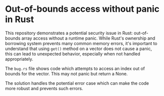 # Out-of-bounds access without panic in Rust

This repository demonstrates a potential security issue in Rust: out-of-bounds array access without a runtime panic. While Rust's ownership and borrowing system prevents many common memory errors, it's important to understand that using `get()` method on a vector does not cause a panic, this can lead to unexpected behavior, especially when not handled appropriately.

The `bug.rs` file shows code which attempts to access an index out of bounds for the vector. This may not panic but return a None. 

The solution handles the potential error case which can make the code more robust and prevents such errors. 
